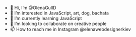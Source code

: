 - 👋 Hi, I’m @OlenaGullD
- 👀 I’m interested in JavaScript, art, dog, bachata
- 🌱 I’m currently learning JavaScript
- 💞️ I’m looking to collaborate on creative people
- 📫 How to reach me in Instagram @elenawebdesignerkiev

<!---
OlenaGullD/OlenaGullD is a ✨ special ✨ repository because its `README.md` (this file) appears on your GitHub profile.
You can click the Preview link to take a look at your changes.
--->
